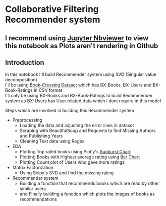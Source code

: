 # Collaborative Filtering Recommender system

## I recommend using [Jupyter Nbviewer](https://nbviewer.jupyter.org/) to view this notebook as Plots aren't rendering in Github

## Introduction

In this notebook I'll build Recommender system using SVD (Singular value decomposition)<Br>
    I'll be using [Book-Crossing Dataset](http://www2.informatik.uni-freiburg.de/~cziegler/BX/) which has BX-Books, BX-Users and BX-Book-Ratings in CSV format<Br>
    I'll only be using BX-Books and BX-Book-Ratings to build Recommender system as BX-Users has User related data which I dont require in this model
    

Steps which are involved in building this Recommender system
* Preprocessing
    * Loading the data and adjusting the error lines in dataset
    * Scraping with BeautifulSoup and Requests to find Missing Authors and Publishing Years
    * Cleaning Text data using Regex
* EDA
    * Plotting Top rated books using Plotly's [Sunburst Chart](https://plot.ly/python/sunburst-charts/)
    * Plotting Books with Highest average rating using [Bar Chart](https://plot.ly/python/bar-charts/)
    * Plotting Count plot of Users who gave more ratings
* Matrix Factorization
    * Using Scipy's SVD and find the missing rating
* Recommender system
    * Building a function that recommends books which are read by other similar users
    * and Finally building a function which plots the images of books as recommendations
